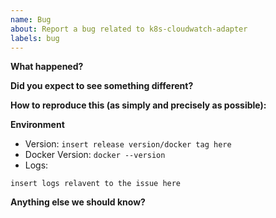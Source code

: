```yaml
---
name: Bug
about: Report a bug related to k8s-cloudwatch-adapter
labels: bug
---
```


**What happened?**

**Did you expect to see something different?**

**How to reproduce this (as simply and precisely as possible):**

**Environment**

* Version: `insert release version/docker tag here`
* Docker Version: `docker --version` <!-- Replace the command with its output. -->
* Logs:

```
insert logs relavent to the issue here
```

**Anything else we should know?**
